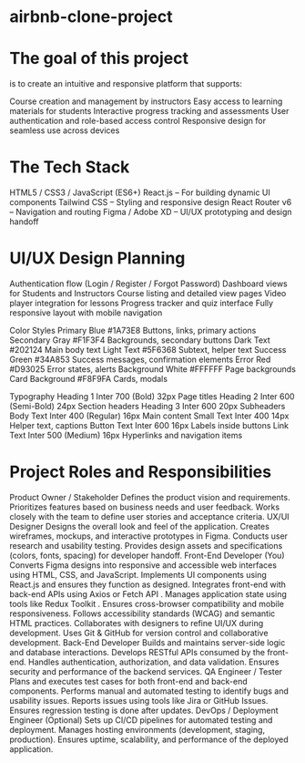 # airbnb-clone-project

# The goal of this project

is to create an intuitive and responsive platform that supports:

Course creation and management by instructors
Easy access to learning materials for students
Interactive progress tracking and assessments
User authentication and role-based access control
Responsive design for seamless use across devices

# The  Tech Stack

HTML5 / CSS3 / JavaScript (ES6+)
React.js – For building dynamic UI components
Tailwind CSS – Styling and responsive design
React Router v6 – Navigation and routing
Figma / Adobe XD – UI/UX prototyping and design handoff

# UI/UX Design Planning

Authentication flow (Login / Register / Forgot Password)
Dashboard views for Students and Instructors
Course listing and detailed view pages
Video player integration for lessons
Progress tracker and quiz interface
Fully responsive layout with mobile navigation

Color Styles
  Primary Blue
  #1A73E8
  Buttons, links, primary actions
  Secondary Gray
  #F1F3F4
  Backgrounds, secondary buttons
  Dark Text
  #202124
  Main body text
  Light Text
  #5F6368
  Subtext, helper text
  Success Green
  #34A853
  Success messages, confirmation elements
  Error Red
  #D93025
  Error states, alerts
  Background White
  #FFFFFF
  Page backgrounds
  Card Background
  #F8F9FA
  Cards, modals

Typography
  Heading 1
  Inter
  700 (Bold)
  32px
  Page titles
  Heading 2
  Inter
  600 (Semi-Bold)
  24px
  Section headers
  Heading 3
  Inter
  600
  20px
  Subheaders
  Body Text
  Inter
  400 (Regular)
  16px
  Main content
  Small Text
  Inter
  400
  14px
  Helper text, captions
  Button Text
  Inter
  600
  16px
  Labels inside buttons
  Link Text
  Inter
  500 (Medium)
  16px
  Hyperlinks and navigation items
  
  # Project Roles and Responsibilities

Product Owner / Stakeholder
  Defines the product vision and requirements.
  Prioritizes features based on business needs and user feedback.
  Works closely with the team to define user stories and acceptance criteria.
UX/UI Designer
  Designs the overall look and feel of the application.
  Creates wireframes, mockups, and interactive prototypes in Figma.
  Conducts user research and usability testing.
  Provides design assets and specifications (colors, fonts, spacing) for developer handoff.
Front-End Developer (You)
  Converts Figma designs into responsive and accessible web interfaces using HTML, CSS, and JavaScript.
  Implements UI components using React.js and ensures they function as designed.
  Integrates front-end with back-end APIs using Axios or Fetch API .
  Manages application state using tools like Redux Toolkit .
  Ensures cross-browser compatibility and mobile responsiveness.
  Follows accessibility standards (WCAG) and semantic HTML practices.
  Collaborates with designers to refine UI/UX during development.
  Uses Git & GitHub for version control and collaborative development.
Back-End Developer
  Builds and maintains server-side logic and database interactions.
  Develops RESTful APIs consumed by the front-end.
  Handles authentication, authorization, and data validation.
  Ensures security and performance of the backend services.
QA Engineer / Tester
  Plans and executes test cases for both front-end and back-end components.
  Performs manual and automated testing to identify bugs and usability issues.
  Reports issues using tools like Jira or GitHub Issues.
  Ensures regression testing is done after updates.
DevOps / Deployment Engineer (Optional)
  Sets up CI/CD pipelines for automated testing and deployment.
  Manages hosting environments (development, staging, production).
  Ensures uptime, scalability, and performance of the deployed application.
